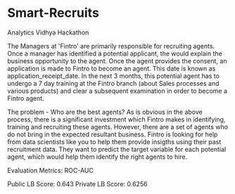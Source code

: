 # Smart-Recruits
Analytics Vidhya Hackathon


The Managers at 'Fintro' are primarily responsible for recruiting agents. Once a manager has identified a potential applicant, the would explain the business opportunity to the agent. Once the agent provides the consent, an application is made to Fintro to become an agent. This date is known as application_receipt_date.
In the next 3 months, this potential agent has to undergo a 7 day training at the Fintro branch (about Sales processes and various products) and clear a subsequent examination in order to become a Fintro agent.

The problem - Who are the best agents?
As is obvious in the above process, there is a significant investment which Fintro makes in identifying, training and recruiting these agents. However, there are a set of agents who do not bring in the expected resultant business.
Fintro is looking for help from data scientists like you to help them provide insigths using their past recruitment data. They want to predict the target variable for each potential agent, which would help them identify the right agents to hire.

Evaluation Metrics: ROC-AUC

Public LB Score: 0.643
Private LB Score: 0.6256
